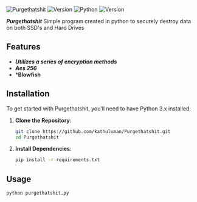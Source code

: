 ![Purgethatshit](https://img.shields.io/github/license/kathuluman/Purgethatshit?color=blue&style=for-the-badge) ![Version](https://img.shields.io/github/v/tag/kathuluman/Purgethatshit?color=blue&style=for-the-badge)
![Python](https://img.shields.io/badge/Python-3.x-blue?style=for-the-badge&logo=python&logoColor=white)
![Version](https://img.shields.io/badge/version-5.0.0-green?style=for-the-badge)

***Purgethatshit***
Simple program created in python to securely destroy data on both SSD's and Hard Drives

## **Features**

- ***Utilizes a series of encryption methods***
- ***Aes 256***
- ***Blowfish**

## **Installation**

To get started with Purgethatshit, you’ll need to have Python 3.x installed:

1. **Clone the Repository**:

   ```bash
   git clone https://github.com/kathuluman/Purgethatshit.git
   cd Purgethatshit
   ```

2. **Install Dependencies**:

   ```bash
   pip install -r requirements.txt
   ```

## Usage

```bash
python purgethatshit.py
```
